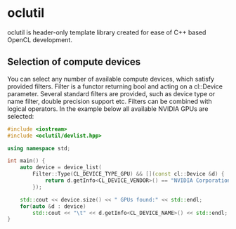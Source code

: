 oclutil
=======

oclutil is header-only template library created for ease of C++ based OpenCL
development.

Selection of compute devices
----------------------------

You can select any number of available compute devices, which satisfy provided
filters. Filter is a functor returning bool and acting on a cl::Device
parameter. Several standard filters are provided, such as device type or name
filter, double precision support etc. Filters can be combined with logical
operators. In the example below all available NVIDIA GPUs are selected:

```C++
#include <iostream>
#include <oclutil/devlist.hpp>

using namespace std;

int main() {
    auto device = device_list(
        Filter::Type(CL_DEVICE_TYPE_GPU) && [](const cl::Device &d) {
            return d.getInfo<CL_DEVICE_VENDOR>() == "NVIDIA Corporation";
        });

    std::cout << device.size() << " GPUs found:" << std::endl;
    for(auto &d : device)
        std::cout << "\t" << d.getInfo<CL_DEVICE_NAME>() << std::endl;
}

```
